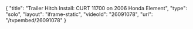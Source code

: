 {
    "title": "Trailer Hitch Install: CURT 11700 on 2006 Honda Element",
    "type": "solo",
    "layout": "iframe-static",
    "videoId": "26091078",
    "url": "\/tvpembed\/26091078"
}